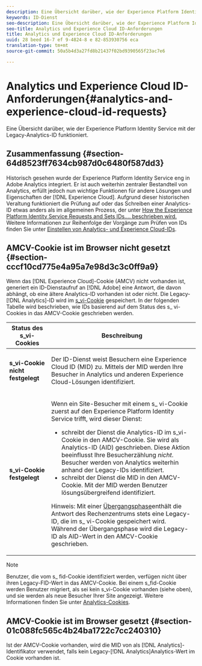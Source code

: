 ```yaml
---
description: Eine Übersicht darüber, wie der Experience Platform Identity Service mit der Legacy-Analytics-ID funktioniert.
keywords: ID-Dienst
seo-description: Eine Übersicht darüber, wie der Experience Platform Identity Service mit der Legacy-Analytics-ID funktioniert.
seo-title: Analytics und Experience Cloud ID-Anforderungen
title: Analytics und Experience Cloud ID-Anforderungen
uuid: 28 beed 16-7 ef 9-4824-8 e 82-853930756 eca
translation-type: tm+mt
source-git-commit: 50a5b4d3a27fd8b21437f02bd9390565f23ac7e6

---
```



# Analytics und Experience Cloud ID-Anforderungen{#analytics-and-experience-cloud-id-requests}

Eine Übersicht darüber, wie der Experience Platform Identity Service mit der Legacy-Analytics-ID funktioniert.

## Zusammenfassung {#section-64d8523ff7634cb987d0c6480f587dd3}

Historisch gesehen wurde der Experience Platform Identity Service eng in Adobe Analytics integriert. Er ist auch weiterhin zentraler Bestandteil von Analytics, erfüllt jedoch nun wichtige Funktionen für andere Lösungen und Eigenschaften der [!DNL Experience Cloud]. Aufgrund dieser historischen Veraltung funktioniert die Prüfung auf oder das Schreiben einer Analytics-ID etwas anders als im allgemeinen Prozess, der unter [How the Experience Platform Identity Service Requests and Sets IDs…. beschrieben wird.](../../introduction/id-request.md#concept-2caacebb1d244402816760e9b8bcef6a) Weitere Informationen zur Reihenfolge der Vorgänge zum Prüfen von IDs finden Sie unter [Einstellen von Analytics- und Experience Cloud-IDs](../../reference/analytics-reference/analytics-ids.md#concept-f381dd18ee184c6c8e48286937a161d6).

## AMCV-Cookie ist im Browser nicht gesetzt {#section-cccf10cd775e4a95a7e98d3c3c0ff9a9}

Wenn das [!DNL Experience Cloud]-Cookie (AMCV) nicht vorhanden ist, generiert ein ID-Dienstaufruf an [!DNL Adobe] eine Antwort, die davon abhängt, ob eine ältere Analytics-ID vorhanden ist oder nicht. Die Legacy-[!DNL Analytics]-ID wird im [s_vi-Cookie](https://marketing.adobe.com/resources/help/en_US/whitepapers/cookies/?f=cookies_analytics.html) gespeichert. In der folgenden Tabelle wird beschrieben, wie IDs basierend auf dem Status des s_ vi-Cookies in das AMCV-Cookie geschrieben werden.

<table id="table_DC85FECE26DD424E841BA1059AF1E57F"> 
 <thead> 
  <tr> 
   <th colname="col1" class="entry"> Status des s_vi-Cookies </th> 
   <th colname="col2" class="entry"> Beschreibung </th> 
  </tr> 
 </thead>
 <tbody> 
  <tr> 
   <td colname="col1"> <p> <b> s_vi-Cookie nicht festgelegt</b> </p> </td> 
   <td colname="col2"> <p>Der ID-Dienst weist Besuchern eine <span class="keyword">Experience Cloud</span> ID (MID) zu. Mittels der MID werden Ihre Besucher in <span class="keyword">Analytics</span> und anderen <span class="keyword">Experience Cloud</span>-Lösungen identifiziert. </p> </td> 
  </tr> 
  <tr> 
   <td colname="col1"> <p> <b>s_vi-Cookie festgelegt</b> </p> </td> 
   <td colname="col2"> <p>Wenn ein Site-Besucher mit einem s_ vi-Cookie zuerst auf den Experience Platform Identity Service trifft, wird dieser Dienst: </p> 
    <ul id="ul_BE584810280D4874AF802A9247011787"> 
     <li id="li_AA395B09A3174AF78F3EC10053E2E4F5">schreibt der Dienst die <span class="keyword">Analytics</span>-ID im s_vi-Cookie in den AMCV-Cookie. Sie wird als <span class="keyword">Analytics</span>-ID (AID) geschrieben. Diese Aktion beeinflusst Ihre Besucherzählung <i>nicht</i>.  Besucher werden von <span class="keyword">Analytics</span> weiterhin anhand der Legacy-IDs identifiziert. </li> 
     <li id="li_8735DE21FEA542BA8024109B8FE1E2ED">schreibt der Dienst die MID in den AMCV-Cookie. Mit der MID werden Benutzer lösungsübergreifend identifiziert. </li> 
    </ul> <p> <p>Hinweis: Mit einer <a href="../../reference/analytics-reference/grace-period.md" format="dita" scope="local"> Übergangsphase</a>enthält die Antwort des Rechenzentrums stets eine Legacy-ID, die im s_ vi-Cookie gespeichert wird. Während der Übergangsphase wird die Legacy-ID als AID-Wert in den AMCV-Cookie geschrieben. </p> </p> </td> 
  </tr> 
 </tbody> 
</table>

>[!NOTE]
>
>Benutzer, die vom s_ fid-Cookie identifiziert werden, verfügen nicht über ihren Legacy-FID-Wert in das AMCV-Cookie. Bei einem s_fid-Cookie werden Benutzer migriert, als sei kein s_vi-Cookie vorhanden (siehe oben), und sie werden als neue Besucher Ihrer Site angezeigt. Weitere Informationen finden Sie unter [Analytics-Cookies](https://marketing.adobe.com/resources/help/en_US/whitepapers/cookies/?f=cookies_analytics.html).

## AMCV-Cookie ist im Browser gesetzt {#section-01c088fc565c4b24ba1722c7cc240310}

Ist der AMCV-Cookie vorhanden, wird die MID von als [!DNL Analytics]-Identifikator verwendet, falls kein Legacy-[!DNL Analytics]Analytics-Wert im Cookie vorhanden ist.
